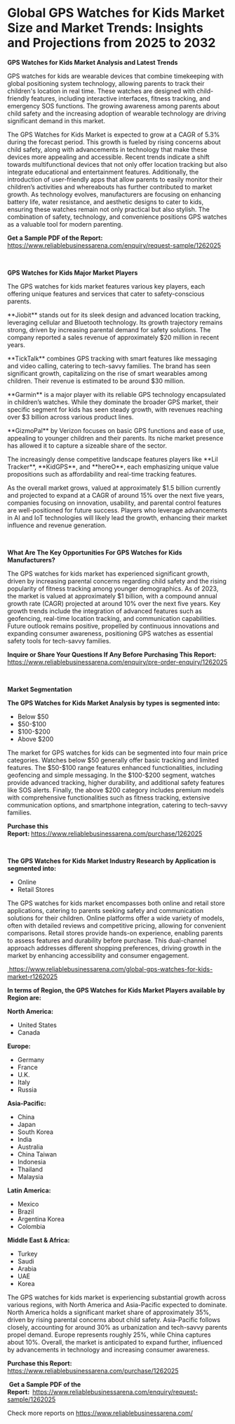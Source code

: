 <p><h1>Global GPS Watches for Kids Market Size and Market Trends: Insights and Projections from 2025 to 2032</h1></p><p><strong>GPS Watches for Kids Market Analysis and Latest Trends</strong></p>
<p><p>GPS watches for kids are wearable devices that combine timekeeping with global positioning system technology, allowing parents to track their children's location in real time. These watches are designed with child-friendly features, including interactive interfaces, fitness tracking, and emergency SOS functions. The growing awareness among parents about child safety and the increasing adoption of wearable technology are driving significant demand in this market.</p><p>The GPS Watches for Kids Market is expected to grow at a CAGR of 5.3% during the forecast period. This growth is fueled by rising concerns about child safety, along with advancements in technology that make these devices more appealing and accessible. Recent trends indicate a shift towards multifunctional devices that not only offer location tracking but also integrate educational and entertainment features. Additionally, the introduction of user-friendly apps that allow parents to easily monitor their children’s activities and whereabouts has further contributed to market growth. As technology evolves, manufacturers are focusing on enhancing battery life, water resistance, and aesthetic designs to cater to kids, ensuring these watches remain not only practical but also stylish. The combination of safety, technology, and convenience positions GPS watches as a valuable tool for modern parenting.</p></p>
<p><strong>Get a Sample PDF of the Report:&nbsp;</strong> <a href="https://www.reliablebusinessarena.com/enquiry/request-sample/1262025?utm_campaign=3170&utm_medium=2&utm_source=Github&utm_content=ia&utm_term=05042025&utm_id=gps-watches-for-kids">https://www.reliablebusinessarena.com/enquiry/request-sample/1262025</a></p>
<p>&nbsp;</p>
<p><strong>GPS Watches for Kids Major Market Players</strong></p>
<p><p>The GPS watches for kids market features various key players, each offering unique features and services that cater to safety-conscious parents. </p><p>**Jiobit** stands out for its sleek design and advanced location tracking, leveraging cellular and Bluetooth technology. Its growth trajectory remains strong, driven by increasing parental demand for safety solutions. The company reported a sales revenue of approximately $20 million in recent years.</p><p>**TickTalk** combines GPS tracking with smart features like messaging and video calling, catering to tech-savvy families. The brand has seen significant growth, capitalizing on the rise of smart wearables among children. Their revenue is estimated to be around $30 million.</p><p>**Garmin** is a major player with its reliable GPS technology encapsulated in children’s watches. While they dominate the broader GPS market, their specific segment for kids has seen steady growth, with revenues reaching over $3 billion across various product lines.</p><p>**GizmoPal** by Verizon focuses on basic GPS functions and ease of use, appealing to younger children and their parents. Its niche market presence has allowed it to capture a sizeable share of the sector.</p><p>The increasingly dense competitive landscape features players like **Lil Tracker**, **KidGPS**, and **hereO**, each emphasizing unique value propositions such as affordability and real-time tracking features. </p><p>As the overall market grows, valued at approximately $1.5 billion currently and projected to expand at a CAGR of around 15% over the next five years, companies focusing on innovation, usability, and parental control features are well-positioned for future success. Players who leverage advancements in AI and IoT technologies will likely lead the growth, enhancing their market influence and revenue generation.</p></p>
<p>&nbsp;</p>
<p><strong>What Are The Key Opportunities For GPS Watches for Kids Manufacturers?</strong></p>
<p><p>The GPS watches for kids market has experienced significant growth, driven by increasing parental concerns regarding child safety and the rising popularity of fitness tracking among younger demographics. As of 2023, the market is valued at approximately $1 billion, with a compound annual growth rate (CAGR) projected at around 10% over the next five years. Key growth trends include the integration of advanced features such as geofencing, real-time location tracking, and communication capabilities. Future outlook remains positive, propelled by continuous innovations and expanding consumer awareness, positioning GPS watches as essential safety tools for tech-savvy families.</p></p>
<p><strong>Inquire or Share Your Questions If Any Before Purchasing This Report:</strong> <a href="https://www.reliablebusinessarena.com/enquiry/pre-order-enquiry/1262025?utm_campaign=3170&utm_medium=2&utm_source=Github&utm_content=ia&utm_term=05042025&utm_id=gps-watches-for-kids">https://www.reliablebusinessarena.com/enquiry/pre-order-enquiry/1262025</a></p>
<p>&nbsp;</p>
<p><strong>Market Segmentation</strong></p>
<p><strong>The GPS Watches for Kids Market Analysis by types is segmented into:</strong></p>
<p><ul><li>Below $50</li><li>$50-$100</li><li>$100-$200</li><li>Above $200</li></ul></p>
<p><p>The market for GPS watches for kids can be segmented into four main price categories. Watches below $50 generally offer basic tracking and limited features. The $50-$100 range features enhanced functionalities, including geofencing and simple messaging. In the $100-$200 segment, watches provide advanced tracking, higher durability, and additional safety features like SOS alerts. Finally, the above $200 category includes premium models with comprehensive functionalities such as fitness tracking, extensive communication options, and smartphone integration, catering to tech-savvy families.</p></p>
<p><strong>Purchase this Report:&nbsp;</strong><a href="https://www.reliablebusinessarena.com/purchase/1262025?utm_campaign=3170&utm_medium=2&utm_source=Github&utm_content=ia&utm_term=05042025&utm_id=gps-watches-for-kids">https://www.reliablebusinessarena.com/purchase/1262025</a></p>
<p>&nbsp;</p>
<p><strong>The GPS Watches for Kids Market Industry Research by Application is segmented into:</strong></p>
<p><ul><li>Online</li><li>Retail Stores</li></ul></p>
<p><p>The GPS watches for kids market encompasses both online and retail store applications, catering to parents seeking safety and communication solutions for their children. Online platforms offer a wide variety of models, often with detailed reviews and competitive pricing, allowing for convenient comparisons. Retail stores provide hands-on experience, enabling parents to assess features and durability before purchase. This dual-channel approach addresses different shopping preferences, driving growth in the market by enhancing accessibility and consumer engagement.</p></p>
<p><a href="https://www.reliablebusinessarena.com/global-gps-watches-for-kids-market-r1262025?utm_campaign=3170&utm_medium=2&utm_source=Github&utm_content=ia&utm_term=05042025&utm_id=gps-watches-for-kids">&nbsp;https://www.reliablebusinessarena.com/global-gps-watches-for-kids-market-r1262025</a></p>
<p><strong>In terms of Region, the GPS Watches for Kids Market Players available by Region are:</strong></p>
<p>
    <p> <strong> North America: </strong>
        <ul>
            <li>United States</li>
            <li>Canada</li>
        </ul>
        </p> 
    <p> <strong> Europe: </strong>
        <ul>
            <li>Germany</li>
            <li>France</li>
            <li>U.K.</li>
            <li>Italy</li>
            <li>Russia</li>
        </ul>
        </p> 
    <p> <strong> Asia-Pacific: </strong>
        <ul>
            <li>China</li>
            <li>Japan</li>
            <li>South Korea</li>
            <li>India</li>
            <li>Australia</li>
            <li>China Taiwan</li>
            <li>Indonesia</li>
            <li>Thailand</li>
            <li>Malaysia</li>
        </ul>
        </p> 
    <p> <strong> Latin America: </strong>
        <ul>
            <li>Mexico</li>
            <li>Brazil</li>
            <li>Argentina Korea</li>
            <li>Colombia</li>
        </ul>
        </p> 
    <p> <strong> Middle East & Africa: </strong>
        <ul>
            <li>Turkey</li>
            <li>Saudi</li>
            <li>Arabia</li>
            <li>UAE</li>
            <li>Korea</li>
        </ul>
    </p>
    </p>
<p><p>The GPS watches for kids market is experiencing substantial growth across various regions, with North America and Asia-Pacific expected to dominate. North America holds a significant market share of approximately 35%, driven by rising parental concerns about child safety. Asia-Pacific follows closely, accounting for around 30% as urbanization and tech-savvy parents propel demand. Europe represents roughly 25%, while China captures about 10%. Overall, the market is anticipated to expand further, influenced by advancements in technology and increasing consumer awareness.</p></p>
<p><strong>Purchase this Report: </strong><a href="https://www.reliablebusinessarena.com/purchase/1262025?utm_campaign=3170&utm_medium=2&utm_source=Github&utm_content=ia&utm_term=05042025&utm_id=gps-watches-for-kids">https://www.reliablebusinessarena.com/purchase/1262025</a></p>
<p>&nbsp;<strong>Get a Sample PDF of the Report:&nbsp;&nbsp;</strong><a href="https://www.reliablebusinessarena.com/enquiry/request-sample/1262025?utm_campaign=3170&utm_medium=2&utm_source=Github&utm_content=ia&utm_term=05042025&utm_id=gps-watches-for-kids">https://www.reliablebusinessarena.com/enquiry/request-sample/1262025</a></p>
<p><strong></strong></p>
<p>Check more reports on <a href="https://www.reliablebusinessarena.com/?utm_campaign=3170&utm_medium=2&utm_source=Github&utm_content=ia&utm_term=05042025&utm_id=gps-watches-for-kids">https://www.reliablebusinessarena.com/</a></p>